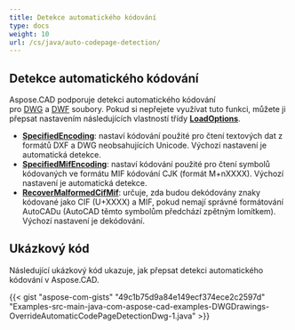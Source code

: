 ```yaml
---
title: Detekce automatického kódování
type: docs
weight: 10
url: /cs/java/auto-codepage-detection/
---
```


## **Detekce automatického kódování**

Aspose.CAD podporuje detekci automatického kódování pro [DWG](https://docs.fileformat.com/cad/dwg/) a [DWF](https://docs.fileformat.com/cad/dwf/) soubory. Pokud si nepřejete využívat tuto funkci, můžete ji přepsat nastavením následujících vlastností třídy [**LoadOptions**](https://reference.aspose.com/cad/java/com.aspose.cad/LoadOptions).

- [**SpecifiedEncoding**](https://reference.aspose.com/cad/java/com.aspose.cad/LoadOptions#setSpecifiedEncoding-int-): nastaví kódování použité pro čtení textových dat z formátů DXF a DWG neobsahujících Unicode. Výchozí nastavení je automatická detekce.
- [**SpecifiedMifEncoding**](https://reference.aspose.com/cad/java/com.aspose.cad/LoadOptions#setSpecifiedMifEncoding-int-): nastaví kódování použité pro čtení symbolů kódovaných ve formátu MIF kódování CJK (formát M+nXXXX). Výchozí nastavení je automatická detekce.
- [**RecoverMalformedCifMif**](https://reference.aspose.com/cad/java/com.aspose.cad/LoadOptions#setRecoverMalformedCifMif-boolean-): určuje, zda budou dekódovány znaky kódované jako CIF (U+XXXX) a MIF, pokud nemají správné formátování AutoCADu (AutoCAD těmto symbolům předchází zpětným lomítkem). Výchozí nastavení je dekódování.

## Ukázkový kód

Následující ukázkový kód ukazuje, jak přepsat detekci automatického kódování v Aspose.CAD.

{{< gist "aspose-com-gists" "49c1b75d9a84e149ecf374ece2c2597d" "Examples-src-main-java-com-aspose-cad-examples-DWGDrawings-OverrideAutomaticCodePageDetectionDwg-1.java" >}}
